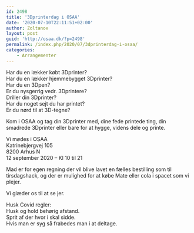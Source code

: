 ```yaml
---
id: 2498
title: '3Dprinterdag i OSAA'
date: '2020-07-10T22:11:51+02:00'
author: Zoltanox
layout: post
guid: 'http://osaa.dk/?p=2498'
permalink: /index.php/2020/07/3dprinterdag-i-osaa/
categories:
    - Arrangementer
---
```


Har du en lækker købt 3Dprinter?  
Har du en lækker hjemmebygget 3Dprinter?  
Har du en 3Dpen?  
Er du nysgerrig vedr. 3Dprintere?  
Driller din 3Dprinter?  
Har du noget sejt du har printet?  
Er du nørd til at 3D-tegne?

Kom i OSAA og tag din 3Dprinter med, dine fede printede ting, din smadrede 3Dprinter eller bare for at hygge, videns dele og printe.

Vi mødes i OSAA  
Katrinebjergvej 105  
8200 Arhus N  
12 september 2020 – Kl 10 til 21

Mad er for egen regning der vil blive lavet en fælles bestilling som til tirsdagshack, og der er mulighed for at købe Mate eller cola i spacet som vi plejer.

Vi glæder os til at se jer.

Husk Covid regler:  
Husk og hold behørig afstand.  
Sprit af der hvor i skal sidde.  
Hvis man er syg så frabedes man i at deltage.